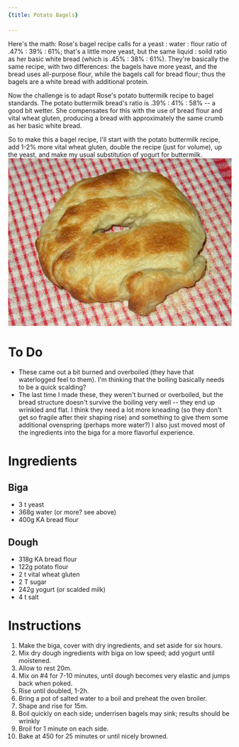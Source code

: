 ```yaml
---
{title: Potato Bagels}

---
```


Here's the math: Rose's bagel recipe calls for a yeast : water : flour ratio of .47% : 39% : 61%; that's a little more yeast, but the same liquid : soild ratio as her basic white bread (which is .45% : 38% : 61%).  They're basically the same recipe, with two differences: the bagels have more yeast, and the bread uses all-purpose flour, while the bagels call for bread flour; thus the bagels are a white bread with additional protein.

Now the challenge is to adapt Rose's potato buttermilk recipe to bagel standards.  The potato buttermilk bread's ratio is .39% : 41% : 58% -- a good bit wetter.  She compensates for this with the use of bread flour and vital wheat gluten, producing a bread with approximately the same crumb as her basic white bread.  

So to make this a bagel recipe, I'll start with the potato buttermilk recipe, add 1-2% more vital wheat gluten, double the recipe (just for volume), up the yeast, and make my usual substitution of yogurt for buttermilk.
![](/img/Lumpy.jpg)

# To Do

 *  These came out a bit burned and overboiled (they have that waterlogged feel to them).  I'm thinking that the boiling basically needs to be a quick scalding?
 *  The last time I made these, they weren't burned or overboiled, but the bread structure doesn't survive the boiling very well -- they end up wrinkled and flat.  I think they need a lot more kneading (so they don't get so fragile after their shaping rise) and something to give them some additional ovenspring (perhaps more water?) I also just moved most of the ingredients into the biga for a more flavorful experience.

# Ingredients


## Biga

 *  3 t yeast
 *  368g water (or more? see above)
 *  400g KA bread flour

## Dough

 * 318g KA bread flour
 * 122g potato flour
 * 2 t vital wheat gluten
 * 2 T sugar
 * 242g yogurt (or scalded milk)
 * 4 t salt


# Instructions

 1. Make the biga, cover with dry ingredients, and set aside for six hours.
 1. Mix dry dough ingredients with biga on low speed; add yogurt until moistened.
 1. Allow to rest 20m.
 1. Mix on #4 for 7-10 minutes, until dough becomes very elastic and jumps back when poked.
 1. Rise until doubled, 1-2h.
 1. Bring a pot of salted water to a boil and preheat the oven broiler.
 1. Shape and rise for 15m.
 1. Boil quickly on each side; underrisen bagels may sink; results should be wrinkly
 1. Broil for 1 minute on each side.
 1. Bake at 450 for 25 minutes or until nicely browned.

